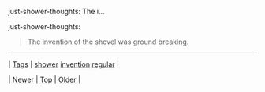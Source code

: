 <!--
title: just-shower-thoughts
date: 2020-06-28T15:27:00.132Z
tags: shower, invention, regular
-->


just-shower-thoughts: The i...

<p>just-shower-thoughts:</p>

<blockquote><p>The invention of the shovel was ground breaking.</p></blockquote>

<!--BOTTOM-POST-NAVIGATION-->
---

| [Tags](tags.md) | [shower](tag-shower.md) [invention](tag-invention.md) [regular](tag-regular.md) |

| [Newer](152254784169.md) | [Top](index.md) | [Older](152329284280.md) |